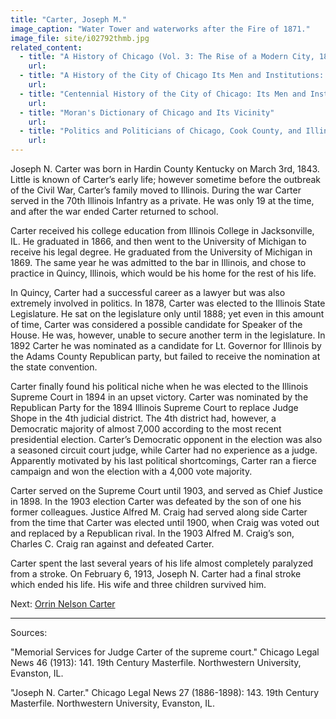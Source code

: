 ```yaml
---
title: "Carter, Joseph M."
image_caption: "Water Tower and waterworks after the Fire of 1871."
image_file: site/i02792thmb.jpg
related_content:
  - title: "A History of Chicago (Vol. 3: The Rise of a Modern City, 1871-1893)"
    url:
  - title: "A History of the City of Chicago Its Men and Institutions: Biographical Sketches of Leading Citizens"
    url:
  - title: "Centennial History of the City of Chicago: Its Men and Institutions"
    url:
  - title: "Moran's Dictionary of Chicago and Its Vicinity"
    url:
  - title: "Politics and Politicians of Chicago, Cook County, and Illinois 1787-1887"
    url:
---
```


Joseph N. Carter was born in Hardin County Kentucky on March 3rd, 1843. Little is known of Carter’s early life; however sometime before the outbreak of the Civil War, Carter’s family moved to Illinois. During the war Carter served in the 70th Illinois Infantry as a private. He was only 19 at the time, and after the war ended Carter returned to school.

Carter received his college education from Illinois College in Jacksonville, IL. He graduated in 1866, and then went to the University of Michigan to receive his legal degree. He graduated from the University of Michigan in 1869. The same year he was admitted to the bar in Illinois, and chose to practice in Quincy, Illinois, which would be his home for the rest of his life.

In Quincy, Carter had a successful career as a lawyer but was also extremely involved in politics. In 1878, Carter was elected to the Illinois State Legislature. He sat on the legislature only until 1888; yet even in this amount of time, Carter was considered a possible candidate for Speaker of the House. He was, however, unable to secure another term in the legislature. In 1892 Carter he was nominated as a candidate for Lt. Governor for Illinois by the Adams County Republican party, but failed to receive the nomination at the state convention.

Carter finally found his political niche when he was elected to the Illinois Supreme Court in 1894 in an upset victory. Carter was nominated by the Republican Party for the 1894 Illinois Supreme Court to replace Judge Shope in the 4th judicial district. The 4th district had, however, a Democratic majority of almost 7,000 according to the most recent presidential election. Carter’s Democratic opponent in the election was also a seasoned circuit court judge, while Carter had no experience as a judge. Apparently motivated by his last political shortcomings, Carter ran a fierce campaign and won the election with a 4,000 vote majority.

Carter served on the Supreme Court until 1903, and served as Chief Justice in 1898. In the 1903 election Carter was defeated by the son of one his former colleagues. Justice Alfred M. Craig had served along side Carter from the time that Carter was elected until 1900, when Craig was voted out and replaced by a Republican rival. In the 1903 Alfred M. Craig’s son, Charles C. Craig ran against and defeated Carter.

Carter spent the last several years of his life almost completely paralyzed from a stroke. On February 6, 1913, Joseph N. Carter had a final stroke which ended his life. His wife and three children survived him.

Next:  [Orrin Nelson Carter](/legal/judges/orrinnelsoncarter)

---
Sources:

"Memorial Services for Judge Carter of the supreme court." Chicago Legal News 46 (1913): 141. 19th Century Masterfile. Northwestern University, Evanston, IL.

"Joseph N. Carter." Chicago Legal News 27 (1886-1898): 143. 19th Century Masterfile. Northwestern University, Evanston, IL.
